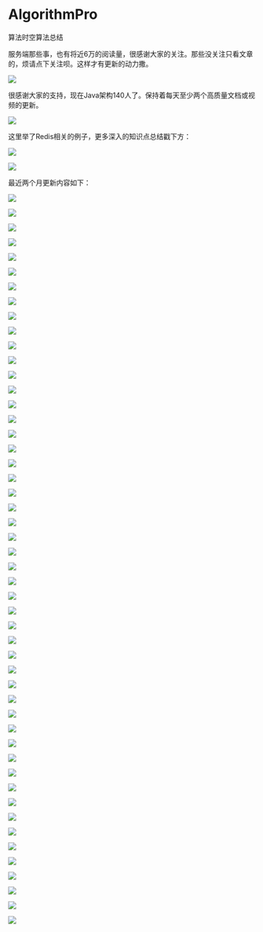 # AlgorithmPro
算法时空算法总结

服务端那些事，也有将近6万的阅读量，很感谢大家的关注。那些没关注只看文章的，烦请点下关注呗。这样才有更新的动力撒。

![](https://upload-images.jianshu.io/upload_images/325120-a01829a00593b49d.png?imageMogr2/auto-orient/strip%7CimageView2/2/w/800)

很感谢大家的支持，现在Java架构140人了。保持着每天至少两个高质量文档或视频的更新。

![](https://upload-images.jianshu.io/upload_images/325120-9f6cf64d52fe55f9.jpg?imageMogr2/auto-orient/strip%7CimageView2/2/w/800)


这里举了Redis相关的例子，更多深入的知识点总结戳下方：

![](https://upload-images.jianshu.io/upload_images/325120-8d3ce9b1fb596c0e.png?imageMogr2/auto-orient/strip%7CimageView2/2/w/800)

![](https://upload-images.jianshu.io/upload_images/325120-52aaabb3179e50ec.jpeg?imageMogr2/auto-orient/strip%7CimageView2/2/w/800)

最近两个月更新内容如下：

![](https://upload-images.jianshu.io/upload_images/325120-2554b79282bddf90.png?imageMogr2/auto-orient/strip%7CimageView2/2/w/800)

![](https://upload-images.jianshu.io/upload_images/325120-a397e32877075bf8.png?imageMogr2/auto-orient/strip%7CimageView2/2/w/800)

![](https://upload-images.jianshu.io/upload_images/325120-f8292a3ba4c8d912.png?imageMogr2/auto-orient/strip%7CimageView2/2/w/800)

![](https://upload-images.jianshu.io/upload_images/325120-2c5fd9764428572f.png?imageMogr2/auto-orient/strip%7CimageView2/2/w/800)

![](https://upload-images.jianshu.io/upload_images/325120-bba5c6baa5566297.png?imageMogr2/auto-orient/strip%7CimageView2/2/w/800)


![](https://upload-images.jianshu.io/upload_images/325120-54778502e964909b.png?imageMogr2/auto-orient/strip%7CimageView2/2/w/800)


![](https://upload-images.jianshu.io/upload_images/325120-d3c7d5f8b6769691.png?imageMogr2/auto-orient/strip%7CimageView2/2/w/800)

![](https://upload-images.jianshu.io/upload_images/325120-638c06deb2956ac7.png?imageMogr2/auto-orient/strip%7CimageView2/2/w/800)

![](https://upload-images.jianshu.io/upload_images/325120-acfc426bc99a99f2.png?imageMogr2/auto-orient/strip%7CimageView2/2/w/800)

![](https://upload-images.jianshu.io/upload_images/325120-e52d8cfdf4cd6a43.png?imageMogr2/auto-orient/strip%7CimageView2/2/w/800)

![](https://upload-images.jianshu.io/upload_images/325120-c8918dc3597c8fba.png?imageMogr2/auto-orient/strip%7CimageView2/2/w/800)

![](https://upload-images.jianshu.io/upload_images/325120-8d18e1e97ad6171c.png?imageMogr2/auto-orient/strip%7CimageView2/2/w/800)

![](https://upload-images.jianshu.io/upload_images/325120-bcdfa74c2490103f.png?imageMogr2/auto-orient/strip%7CimageView2/2/w/800)

![](https://upload-images.jianshu.io/upload_images/325120-8f84314c13496c43.png?imageMogr2/auto-orient/strip%7CimageView2/2/w/800)

![](https://upload-images.jianshu.io/upload_images/325120-a40960a53d3b1822.png?imageMogr2/auto-orient/strip%7CimageView2/2/w/800)

![](https://upload-images.jianshu.io/upload_images/325120-cf4eb197b965dc27.png?imageMogr2/auto-orient/strip%7CimageView2/2/w/800)


![](https://upload-images.jianshu.io/upload_images/325120-898d849b851abcb5.png?imageMogr2/auto-orient/strip%7CimageView2/2/w/800)

![](https://upload-images.jianshu.io/upload_images/325120-00d34904280825af.png?imageMogr2/auto-orient/strip%7CimageView2/2/w/800)

![](https://upload-images.jianshu.io/upload_images/325120-d672c037c7ba14ed.png?imageMogr2/auto-orient/strip%7CimageView2/2/w/800)

![](https://upload-images.jianshu.io/upload_images/325120-aeb548b7fa7141ed.png?imageMogr2/auto-orient/strip%7CimageView2/2/w/800)

![](https://upload-images.jianshu.io/upload_images/325120-69e30fd9d074e0ec.png?imageMogr2/auto-orient/strip%7CimageView2/2/w/800)

![](https://upload-images.jianshu.io/upload_images/325120-1466cf7627a09da2.png?imageMogr2/auto-orient/strip%7CimageView2/2/w/800)

![](https://upload-images.jianshu.io/upload_images/325120-b5c4fd85bed71bce.png?imageMogr2/auto-orient/strip%7CimageView2/2/w/800)

![](https://upload-images.jianshu.io/upload_images/325120-0c99292ab253d3c2.png?imageMogr2/auto-orient/strip%7CimageView2/2/w/800)

![](https://upload-images.jianshu.io/upload_images/325120-fecca9918fae8ea8.png?imageMogr2/auto-orient/strip%7CimageView2/2/w/800)

![](https://upload-images.jianshu.io/upload_images/325120-ef98401f13a8e0bb.png?imageMogr2/auto-orient/strip%7CimageView2/2/w/800)

![](https://upload-images.jianshu.io/upload_images/325120-37e450c8409682c6.png?imageMogr2/auto-orient/strip%7CimageView2/2/w/800)

![](https://upload-images.jianshu.io/upload_images/325120-f69feee57b48d999.png?imageMogr2/auto-orient/strip%7CimageView2/2/w/800)

![](https://upload-images.jianshu.io/upload_images/325120-2253c14a3318acd8.png?imageMogr2/auto-orient/strip%7CimageView2/2/w/800)

![](https://upload-images.jianshu.io/upload_images/325120-a23b98b8e0d4d065.png?imageMogr2/auto-orient/strip%7CimageView2/2/w/800)

![](https://upload-images.jianshu.io/upload_images/325120-e790b149ac75e215.png?imageMogr2/auto-orient/strip%7CimageView2/2/w/800)

![](https://upload-images.jianshu.io/upload_images/325120-8e2272136ab2c61e.png?imageMogr2/auto-orient/strip%7CimageView2/2/w/800)

![](https://upload-images.jianshu.io/upload_images/325120-ba36e9f42284bd9e.png?imageMogr2/auto-orient/strip%7CimageView2/2/w/800)

![](https://upload-images.jianshu.io/upload_images/325120-41a2d0b2101c60b6.png?imageMogr2/auto-orient/strip%7CimageView2/2/w/800)

![](https://upload-images.jianshu.io/upload_images/325120-60fc56ef922c5791.png?imageMogr2/auto-orient/strip%7CimageView2/2/w/800)

![](https://upload-images.jianshu.io/upload_images/325120-5f47ac8c753d7abe.png?imageMogr2/auto-orient/strip%7CimageView2/2/w/800)

![](https://upload-images.jianshu.io/upload_images/325120-9b906c5b4f4a726f.png?imageMogr2/auto-orient/strip%7CimageView2/2/w/800)

![](https://upload-images.jianshu.io/upload_images/325120-8920110f628586e1.png?imageMogr2/auto-orient/strip%7CimageView2/2/w/800)

![](https://upload-images.jianshu.io/upload_images/325120-163e31cee4b23bbd.png?imageMogr2/auto-orient/strip%7CimageView2/2/w/800)

![](https://upload-images.jianshu.io/upload_images/325120-23850517096dcb8d.png?imageMogr2/auto-orient/strip%7CimageView2/2/w/800)

![](https://upload-images.jianshu.io/upload_images/325120-fca53f48f3898122.png?imageMogr2/auto-orient/strip%7CimageView2/2/w/800)


![](https://upload-images.jianshu.io/upload_images/325120-1af7495c68404c08.png?imageMogr2/auto-orient/strip%7CimageView2/2/w/800)

![](https://upload-images.jianshu.io/upload_images/325120-187fd9d4e056c1ba.png?imageMogr2/auto-orient/strip%7CimageView2/2/w/800)

![](https://upload-images.jianshu.io/upload_images/325120-4fbe899034f75c4d.png?imageMogr2/auto-orient/strip%7CimageView2/2/w/800)

![](https://upload-images.jianshu.io/upload_images/325120-09fbcba334bad087.png?imageMogr2/auto-orient/strip%7CimageView2/2/w/800)

![](https://upload-images.jianshu.io/upload_images/325120-14f29e63e7b1c7a1.png?imageMogr2/auto-orient/strip%7CimageView2/2/w/800)

![](https://upload-images.jianshu.io/upload_images/325120-d1f0b527665ff77a.png?imageMogr2/auto-orient/strip%7CimageView2/2/w/800)

![](https://upload-images.jianshu.io/upload_images/325120-dfdff9af52e1cbab.png?imageMogr2/auto-orient/strip%7CimageView2/2/w/800)

![](https://upload-images.jianshu.io/upload_images/325120-c43bd5f13eb6ec2c.png?imageMogr2/auto-orient/strip%7CimageView2/2/w/800)

![](https://upload-images.jianshu.io/upload_images/325120-bfa3411432fa182c.png?imageMogr2/auto-orient/strip%7CimageView2/2/w/800)


